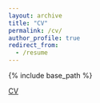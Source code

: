 ```yaml
---
layout: archive
title: "CV"
permalink: /cv/
author_profile: true
redirect_from:
  - /resume
---
```


{% include base_path %}

[CV]()